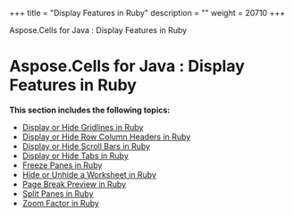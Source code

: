 +++
title = "Display Features in Ruby" 
description = "" 
weight = 20710 
+++

Aspose.Cells for Java : Display Features in Ruby  

# Aspose.Cells for Java : Display Features in Ruby


**This section includes the following topics:**

*   [Display or Hide Gridlines in Ruby](https://docs2.aspose.com/cells/java/plugins/asposecellsjavaforruby/rubyprogrammersguide/workingwithworksheetsinruby/displayfeaturesinruby/display+or+hide+gridlines+in+ruby)
*   [Display or Hide Row Column Headers in Ruby](https://docs2.aspose.com/cells/java/plugins/asposecellsjavaforruby/rubyprogrammersguide/workingwithworksheetsinruby/displayfeaturesinruby/display+or+hide+row+column+headers+in+ruby)
*   [Display or Hide Scroll Bars in Ruby](https://docs2.aspose.com/cells/java/plugins/asposecellsjavaforruby/rubyprogrammersguide/workingwithworksheetsinruby/displayfeaturesinruby/display+or+hide+scroll+bars+in+ruby)
*   [Display or Hide Tabs in Ruby](https://docs2.aspose.com/cells/java/plugins/asposecellsjavaforruby/rubyprogrammersguide/workingwithworksheetsinruby/displayfeaturesinruby/display+or+hide+tabs+in+ruby)
*   [Freeze Panes in Ruby](https://docs2.aspose.com/cells/java/plugins/asposecellsjavaforruby/rubyprogrammersguide/workingwithworksheetsinruby/displayfeaturesinruby/freeze+panes+in+ruby)
*   [Hide or Unhide a Worksheet in Ruby](https://docs2.aspose.com/cells/java/plugins/asposecellsjavaforruby/rubyprogrammersguide/workingwithworksheetsinruby/displayfeaturesinruby/hide+or+unhide+a+worksheet+in+ruby)
*   [Page Break Preview in Ruby](https://docs2.aspose.com/cells/java/plugins/asposecellsjavaforruby/rubyprogrammersguide/workingwithworksheetsinruby/displayfeaturesinruby/page+break+preview+in+ruby)
*   [Split Panes in Ruby](https://docs2.aspose.com/cells/java/plugins/asposecellsjavaforruby/rubyprogrammersguide/workingwithworksheetsinruby/displayfeaturesinruby/split+panes+in+ruby)
*   [Zoom Factor in Ruby](https://docs2.aspose.com/cells/java/plugins/asposecellsjavaforruby/rubyprogrammersguide/workingwithworksheetsinruby/displayfeaturesinruby/zoom+factor+in+ruby)

